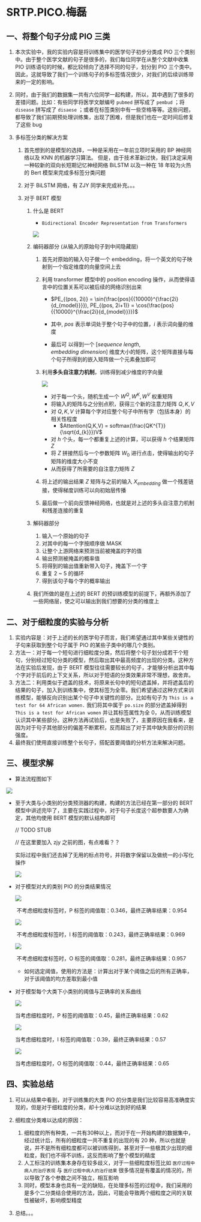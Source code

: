 # SRTP.PICO.梅磊



## 一、将整个句子分成 PIO 三类

1. 本次实验中，我的实验内容是将训练集中的医学句子初步分类成 PIO 三个类别中。由于整个医学文献的句子是很多的，我们每位同学在从整个文献中收集 PIO 训练语句的时候，都比较倾向了选择不同的句子，划分到 PIO 三个类中。因此，这就导致了我们一个训练句子的多标签情况很少，对我们的后续训练带来的一定的影响。

2. 同时，由于我们的数据集一共有六位同学一起构建，所以，其中遇到了很多的差错问题。比如：有些同学将医学文献编号 `pubmed` 拼写成了 `pembud` ；将 `disease` 拼写成了 `disaese` ；或者在标签类别中有一些空格等等。这些问题，都导致了我们前期预处理训练集，出现了困难，但是我们也在一定时间后修复了这些 bug

3. 多标签分类的解决方案

    1. 首先想到的是模型的选择，一种是采用在一年前立项时采用的 BP 神经网络以及 KNN 的机器学习算法。 但是，由于技术革新过快，我们决定采用一种较新的双向长短期记忆神经网络 BiLSTM 以及一种在 18 年较为火热的 Bert 模型来完成多标签分类问题

    2. 对于 BiLSTM 网络，有 ZJY 同学来完成补充。。。

    3. 对于 BERT 模型

        1. 什么是 BERT

            * ` Bidirectional Encoder Representation from Transformers `

            ![](F:\PythonProjects\SRTP-PICO-Classification\paranoid_root\bert\ans\save_for_bset_model\intuition.jpg)

        2. 编码器部分 (从输入的原始句子到中间隐藏层)

            1. 首先对原始的输入句子做一个 embedding，将一个英文的句子映射到一个指定维度的向量空间上去

            2. 利用 transformer 模型中的 position encoding 操作，从而使得语言中的位置关系可以被后续的网络识别出来

                * $PE_{(pos, 2i)} = \sin(\frac{pos}{{10000}^{\frac{2i}{d_{model}}}}), PE_{(pos, 2i+1)} = \cos(\frac{pos}{{10000}^{\frac{2i}{d_{model}}}})$

                * 其中, $pos$ 表示单词处于整个句子中的位置，$i$ 表示词向量的维度
                * 最后可 以得到一个 $[sequence~length, embedding~dimension]$ 维度大小的矩阵，这个矩阵直接与每个句子所得到的嵌入矩阵做一个元素叠加即可

            3. 利用**多头自注意力机制**，训练得到减少维度的字向量

                ![](F:\PythonProjects\SRTP-PICO-Classification\paranoid_root\bert\ans\save_for_bset_model\多头自注意力机制.png)

                * 对于每一个头，随机生成一个 $W^{Q}, W^{K}, W^{V}$ 权重矩阵
                * 将输入的矩阵与之分别点积，获得三个新的注意力矩阵 $Q,K,V$
                * 对 $Q, K, V$ 计算每个字对应整个句子中所有字（包括本身）的相关性程度
                    * $Attention(Q,K,V) = softmax(\frac{QK^{T}}{\sqrt{d_{k}}})V$
                * 对 $h$ 个头，每一个都重复上述的计算，可以获得 $h$ 个结果矩阵 $Z$
                * 将 $Z$ 拼接然后与一个参数矩阵 $W_{0}$ 进行点击，使得输出的句子矩阵的维度大小不变
                * 从而获得了所需要的自注意力矩阵 $Z$ 

            4. 将上述的输出结果 $Z$ 矩阵与之前的输入 $X_{embedding}$ 做一个残差链接，使得梯度训练可以向初始层传播

            5. 最后做一个前向反馈神经网络，也就是对上述的多头自注意力机制和残差连接的重复

        3. 解码器部分

            1. 输入一个原始的句子
            2. 对其中的每一个字按顺序做 MASK
            3. 让整个上游网络来预测当前被掩盖的字的值
            4. 输出预测被掩盖的概率值
            5. 将得到的输出值重新带入句子，掩盖下一个字
            6. 重复 2 ~ 5 的循环
            7. 得到该句子每个字的概率输出

        4. 我们所做的是在上述的 BERT 的预训练模型的前提下，再额外添加了一些网络层，使之可以输出到我们想要的分类的维度上





## 二、对于细粒度的实验与分析

1. 实验内容是：对于上述的长的医学句子而言，我们希望通过其中某些关键性的子句来获取到整个句子属于 PIO 的某些子类中的哪几个类别。
2. 方法一：对于每一个短句进行细粒度分类，然后将整个句子划分成若干个短句，分别经过短句分类的模型，然后取出其中最高频度的出现的分类。这种方法在实验后发现，由于 BERT 模型往往需要较长的句子，才能够分析出其中每个字对于前后的上下文关系，所以对于短语的分类效果非常不理想，故舍弃。
3. 方法二：利用类似于遮盖的技术，将原来长句中的短句遮盖掉，并将遮盖后的结果的句子，加入到训练集中，使其标签为全零。我们希望通过这种方式来训练模型，能够反向识别出某个句子中关键性的部分。比如有句子为 `This is a test for 64 African women.` 我们将其中属于 `po.size` 的部分遮盖掉得到 `This is a test for African women` 并让其标签属性为全 0，从而训练模型认识其中某些部分。这种方法再试验后，也是失败了，主要原因在我看来，是因为对于句子其他部分的偏差不断累积，反而超出了对于其中缺失部分的识别强度。
4. 最终我们使用直接训练整个长句子，搭配首要阈值的分析方法来解决问题。





## 三、模型求解

* 算法流程图如下

![](F:\PythonProjects\SRTP-PICO-Classification\paranoid_root\bert\ans\save_for_bset_model\算法流程.jpg)

* 至于大类与小类别的分类预测器的构建，构建的方法已经在第一部分的 BERT 模型中讲述完毕了，主要在实践过程中，对于句子长度这个超参数要人为确定，其他均使用 BERT 模型的默认结构即可

    // TODO STUB

    // 在这里要加入 zjy 之前的图，有点难看？？

    实际过程中我们还去掉了无用的标点符号，并将数字保留以及做统一的小写化操作

    ![](F:\PythonProjects\SRTP-PICO-Classification\paranoid_root\bert\ans\save_for_bset_model\句子处理后的长度分布.png)

* 对于模型对大的类别 PIO 的分类结果情况

    ![](F:\PythonProjects\SRTP-PICO-Classification\paranoid_root\bert\ans\sentence\reshold-p_correctness.png)

    ​	不考虑细粒度标签时，P 标签的阈值取：0.346，最终正确率结果：0.954

    ![](F:\PythonProjects\SRTP-PICO-Classification\paranoid_root\bert\ans\sentence\reshold-i_correctness.png)

    ​	不考虑细粒度标签时，I 标签的阈值取：0.243，最终正确率结果：0.969

    ![](F:\PythonProjects\SRTP-PICO-Classification\paranoid_root\bert\ans\sentence\reshold-o_correctness.png)

    ​	不考虑细粒度标签时，O 标签的阈值取：0.281，最终正确率结果：0.957

    * 如何选定阈值，使用的方法是：计算出对于某个阈值之后的所有正确率，对于该阈值的均方差取到最小值

* 对于模型每个大类下小类别的阈值与正确率的关系曲线

    ![](F:\PythonProjects\SRTP-PICO-Classification\paranoid_root\bert\ans\save_for_bset_model\p-0.45-0.62.png)

    当考虑细粒度时，P 标签的阈值取：0.45，最终正确率结果：0.62

    ![](F:\PythonProjects\SRTP-PICO-Classification\paranoid_root\bert\ans\save_for_bset_model\i-0.39-0.57.png)

    当考虑细粒度时，I 标签的阈值取：0.39，最终正确率结果：0.57

    ![](F:\PythonProjects\SRTP-PICO-Classification\paranoid_root\bert\ans\save_for_bset_model\o-0.44-0.65.png)

    当考虑细粒度时，O 标签的阈值取：0.44，最终正确率结果：0.65



## 四、实验总结

1. 可以从结果中看到，对于训练集的大类 PIO 的分类是我们比较容易高准确度实现的，但是对于细粒度的分类，却十分难以达到好的结果

2. 细粒度分类难以达成的原因：
    1. 细粒度的所有种类，一共有30种以上，而对于在一开始构建的数据集中，经过统计后，所有的细粒度一共不重复的出现的有 20 种，所以也就是说，并不是所有细粒度都可以被训练得到，甚至对于一些极其少出现的细粒度，我们也不得不训练，这反而影响了整个模型的精度
    2. 人工标注的训练集本身存在较多歧义，对于一些细粒度标签比如 `医疗过程中病人的治疗表现` 与 `医疗过程中病人的治疗结果` 很多情况是有覆盖的情况的，所以导致了各个参数之间不独立，相互影响
    3. 同时，模型本身也具有一定的缺陷，在处理多标签的过程中，我们采用的是多个二分类结合使用的方法，因此，可能会导致两个细粒度之间的关联性被破坏，影响模型精度
3. 总结。。。